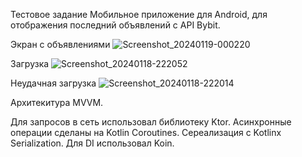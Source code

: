 Тестовое задание
Мобильное приложение для Android, для отображения последний объявлений с API Bybit.

Экран с объявлениями
![Screenshot_20240119-000220](https://github.com/Terokon1/TestList/assets/75003805/25c7553c-c463-4e65-a239-85fa7c2767be)

Загрузка
![Screenshot_20240118-222052](https://github.com/Terokon1/TestList/assets/75003805/dcce1250-e8ee-41e4-aa95-a464d16cc855)

Неудачная загрузка
![Screenshot_20240118-222014](https://github.com/Terokon1/TestList/assets/75003805/8902ac0c-57fb-453a-81fc-304cfe7ce7dc)

Архитекитура MVVM. 

Для запросов в сеть использовал библиотеку Ktor. Асинхронные операции сделаны на Kotlin Coroutines. Сереализация с Kotlinx Serialization.
Для DI использовал Koin.
